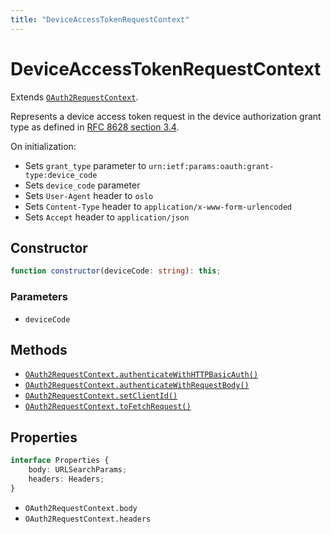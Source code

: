 ```yaml
---
title: "DeviceAccessTokenRequestContext"
---
```


# DeviceAccessTokenRequestContext

Extends [`OAuth2RequestContext`](/reference/main/OAuth2RequestContext).

Represents a device access token request in the device authorization grant type as defined in [RFC 8628 section 3.4](https://datatracker.ietf.org/doc/html/rfc8628#section-3.4).

On initialization:

- Sets `grant_type` parameter to `urn:ietf:params:oauth:grant-type:device_code`
- Sets `device_code` parameter
- Sets `User-Agent` header to `oslo`
- Sets `Content-Type` header to `application/x-www-form-urlencoded`
- Sets `Accept` header to `application/json`

## Constructor

```ts
function constructor(deviceCode: string): this;
```

### Parameters

- `deviceCode`

## Methods

- [`OAuth2RequestContext.authenticateWithHTTPBasicAuth()`](/reference/main/OAuth2RequestContext/authenticateWithHTTPBasicAuth)
- [`OAuth2RequestContext.authenticateWithRequestBody()`](/reference/main/OAuth2RequestContext/authenticateWithRequestBody)
- [`OAuth2RequestContext.setClientId()`](/reference/main/OAuth2RequestContext/setClientId)
- [`OAuth2RequestContext.toFetchRequest()`](/reference/main/OAuth2RequestContext/toFetchRequest)

## Properties

```ts
interface Properties {
	body: URLSearchParams;
	headers: Headers;
}
```

- `OAuth2RequestContext.body`
- `OAuth2RequestContext.headers`
